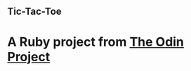 ## Tic-Tac-Toe
# A Ruby project from [The Odin Project](https://www.theodinproject.com/lessons/ruby-tic-tac-toe)
